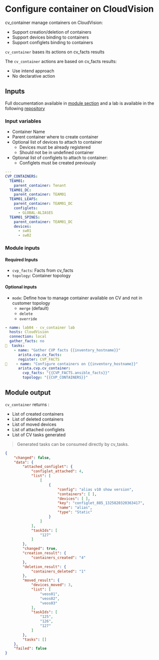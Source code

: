 # Configure container on CloudVision

cv_container manage containers on CloudVision:

- Support creation/deletion of containers
- Support devices binding to containers
- Support configlets binding to containers

`cv_container` bases its actions on cv_facts results

The `cv_container` actions are based on cv_facts results:

- Use intend approach
- No declarative action

## Inputs

Full documentation available in [module section](../../modules/cv_container.rst.md) and a lab is available in the following [repository](https://github.com/arista-netdevops-community/ansible-cvp-avd-toi)

### Input variables

- Container Name
- Parent container where to create container
- Optional list of devices to attach to container
  - Devices must be already registered
  - Should not be in undefined container
- Optional list of configlets to attach to container:
  - Configlets must be created previously

```yaml
---
CVP_CONTAINERS:
  TEAM01:
    parent_container: Tenant
  TEAM01_DC:
    parent_container: TEAM01
  TEAM01_LEAFS:
    parent_container: TEAM01_DC
    configlets:
      - GLOBAL-ALIASES
  TEAM01_SPINES:
    parent_container: TEAM01_DC
    devices:
      - sw01
      - sw02
```

### Module inputs

#### Required Inputs

- `cvp_facts`: Facts from cv_facts
- `topology`: Container topology

#### Optional inputs

- `mode`: Define how to manage container available on CV and not in customer topology
  - `merge` (default)
  - `delete`
  - `override`

```yaml
- name: lab04 - cv_container lab
  hosts: CloudVision
  connection: local
  gather_facts: no
  tasks:
    - name: "Gather CVP facts {{inventory_hostname}}"
      arista.cvp.cv_facts:
      register: CVP_FACTS
    - name: "Configure containers on {{inventory_hostname}}"
      arista.cvp.cv_container:
        cvp_facts: "{{CVP_FACTS.ansible_facts}}"
        topology: "{{CVP_CONTAINERS}}"
```

## Module output

`cv_container` returns :

- List of created containers
- List of deleted containers
- List of moved devices
- List of attached configlets
- List of CV tasks generated

> Generated tasks can be consumed directly by cv_tasks.

```json
{
    "changed": false,
    "data": {
        "attached_configlet": {
            "configlet_attached": 4,
            "list": [
                [
                    {
                        "config": "alias v10 show version",
                        "containers": [ ],
                        "devices": [ ],
                        "key": "configlet_885_1325820320363417",
                        "name": "alias",
                        "type": "Static"
                    }
                ]
            ],
            "taskIds": [
                "127"
            ]
        },
        "changed": true,
        "creation_result": {
            "containers_created": "4"
        },
        "deletion_result": {
            "containers_deleted": "1"
        },
        "moved_result": {
            "devices_moved": 3,
            "list": [
                "veos01",
                "veos02",
                "veos03"
            ],
            "taskIds": [
                "125",
                "126",
                "127"
            ]
        },
        "tasks": []
    },
    "failed": false
}
```
